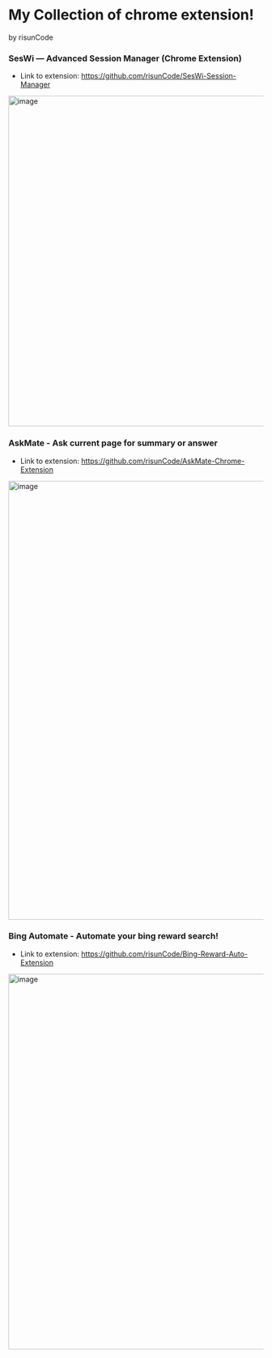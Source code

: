 # My Collection of chrome extension!
by risunCode

### SesWi — Advanced Session Manager (Chrome Extension)
- Link to extension: https://github.com/risunCode/SesWi-Session-Manager
<img width="1407" height="653" alt="image" src="https://github.com/user-attachments/assets/6939f8f4-37dc-4170-a226-fa0ba31606d7" />

### AskMate - Ask current page for summary or answer
- Link to extension: https://github.com/risunCode/AskMate-Chrome-Extension
<img width="1277" height="867" alt="image" src="https://github.com/user-attachments/assets/f5a05a31-54f8-431a-9064-3e43a99caf34" />

### Bing Automate - Automate your bing reward search!
- Link to extension: https://github.com/risunCode/Bing-Reward-Auto-Extension
<img width="582" height="742" alt="image" src="https://github.com/user-attachments/assets/ebd72377-d5b0-443a-9492-5c69ecedc169" />
